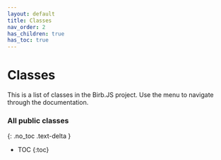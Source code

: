 ```yaml
---
layout: default
title: Classes
nav_order: 2
has_children: true
has_toc: true
---
```


# Classes
This is a list of classes in the Birb.JS project. Use the menu to navigate through the documentation.

### All public classes
{: .no_toc .text-delta }

- TOC
{:toc}
